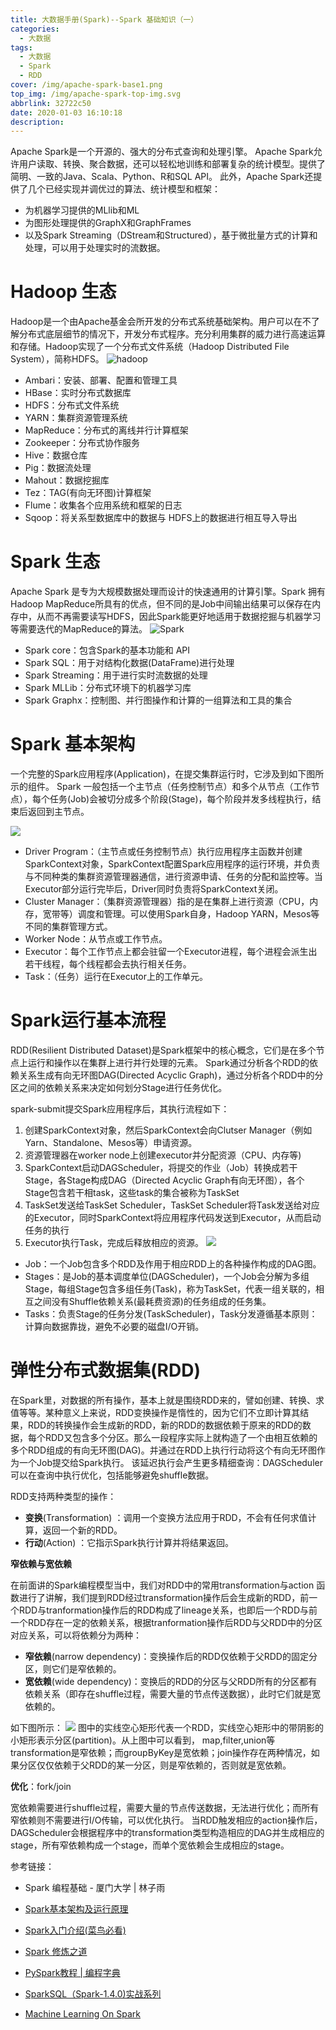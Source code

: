 ```yaml
---
title: 大数据手册(Spark)--Spark 基础知识（一）
categories:
  - 大数据
tags:
  - 大数据
  - Spark
  - RDD
cover: /img/apache-spark-base1.png
top_img: /img/apache-spark-top-img.svg
abbrlink: 32722c50
date: 2020-01-03 16:10:18
description:
---
```


Apache Spark是一个开源的、强大的分布式查询和处理引擎。
Apache Spark允许用户读取、转换、聚合数据，还可以轻松地训练和部署复杂的统计模型。提供了简明、一致的Java、Scala、Python、R和SQL API。
此外，Apache Spark还提供了几个已经实现并调优过的算法、统计模型和框架：

- 为机器学习提供的MLlib和ML
- 为图形处理提供的GraphX和GraphFrames
- 以及Spark Streaming（DStream和Structured），基于微批量方式的计算和处理，可以用于处理实时的流数据。

# Hadoop 生态

Hadoop是一个由Apache基金会所开发的分布式系统基础架构。用户可以在不了解分布式底层细节的情况下，开发分布式程序。充分利用集群的威力进行高速运算和存储。Hadoop实现了一个分布式文件系统（Hadoop Distributed File System），简称HDFS。
![hadoop](https://gitee.com/WilenWu/images/raw/master/common/hadoop-parts.PNG)

- Ambari：安装、部署、配置和管理工具
- HBase：实时分布式数据库
- HDFS：分布式文件系统
- YARN：集群资源管理系统
- MapReduce：分布式的离线并行计算框架
- Zookeeper：分布式协作服务
- Hive：数据仓库
- Pig：数据流处理
- Mahout：数据挖掘库
- Tez：TAG(有向无环图)计算框架
- Flume：收集各个应用系统和框架的日志
- Sqoop：将关系型数据库中的数据与 HDFS上的数据进行相互导入导出

# Spark 生态

Apache Spark 是专为大规模数据处理而设计的快速通用的计算引擎。Spark 拥有Hadoop MapReduce所具有的优点，但不同的是Job中间输出结果可以保存在内存中，从而不再需要读写HDFS，因此Spark能更好地适用于数据挖掘与机器学习等需要迭代的MapReduce的算法。
![Spark](https://gitee.com/WilenWu/images/raw/master/spark/spark-sys.PNG)

- Spark core：包含Spark的基本功能和 API
- Spark SQL：用于对结构化数据(DataFrame)进行处理
- Spark Streaming：用于进行实时流数据的处理
- Spark MLLib：分布式环境下的机器学习库
- Spark Graphx：控制图、并行图操作和计算的一组算法和工具的集合

# Spark 基本架构

一个完整的Spark应用程序(Application)，在提交集群运行时，它涉及到如下图所示的组件。
Spark 一般包括一个主节点（任务控制节点）和多个从节点（工作节点），每个任务(Job)会被切分成多个阶段(Stage)，每个阶段并发多线程执行，结束后返回到主节点。

![](https://gitee.com/WilenWu/images/raw/master/spark/spark-application.png)

- Driver Program：（主节点或任务控制节点）执行应用程序主函数并创建SparkContext对象，SparkContext配置Spark应用程序的运行环境，并负责与不同种类的集群资源管理器通信，进行资源申请、任务的分配和监控等。当Executor部分运行完毕后，Driver同时负责将SparkContext关闭。
- Cluster Manager：（集群资源管理器）指的是在集群上进行资源（CPU，内存，宽带等）调度和管理。可以使用Spark自身，Hadoop YARN，Mesos等不同的集群管理方式。
- Worker Node：从节点或工作节点。
- Executor：每个工作节点上都会驻留一个Executor进程，每个进程会派生出若干线程，每个线程都会去执行相关任务。
- Task：（任务）运行在Executor上的工作单元。


# Spark运行基本流程

RDD(Resilient Distributed Dataset)是Spark框架中的核心概念，它们是在多个节点上运行和操作以在集群上进行并行处理的元素。
Spark通过分析各个RDD的依赖关系生成有向无环图DAG(Directed Acyclic Graph)，通过分析各个RDD中的分区之间的依赖关系来决定如何划分Stage进行任务优化。

spark-submit提交Spark应用程序后，其执行流程如下：
1. 创建SparkContext对象，然后SparkContext会向Clutser Manager（例如Yarn、Standalone、Mesos等）申请资源。
2. 资源管理器在worker node上创建executor并分配资源（CPU、内存等)
3. SparkContext启动DAGScheduler，将提交的作业（Job）转换成若干Stage，各Stage构成DAG（Directed Acyclic Graph有向无环图），各个Stage包含若干相task，这些task的集合被称为TaskSet
4. TaskSet发送给TaskSet Scheduler，TaskSet Scheduler将Task发送给对应的Executor，同时SparkContext将应用程序代码发送到Executor，从而启动任务的执行
5. Executor执行Task，完成后释放相应的资源。
![](https://gitee.com/WilenWu/images/raw/master/spark/spark-submit.png)

- Job：一个Job包含多个RDD及作用于相应RDD上的各种操作构成的DAG图。
- Stages：是Job的基本调度单位(DAGScheduler)，一个Job会分解为多组Stage，每组Stage包含多组任务(Task)，称为TaskSet，代表一组关联的，相互之间没有Shuffle依赖关系(最耗费资源)的任务组成的任务集。
- Tasks：负责Stage的任务分发(TaskScheduler)，Task分发遵循基本原则：计算向数据靠拢，避免不必要的磁盘I/O开销。

# 弹性分布式数据集(RDD)

在Spark里，对数据的所有操作，基本上就是围绕RDD来的，譬如创建、转换、求值等等。某种意义上来说，RDD变换操作是惰性的，因为它们不立即计算其结果，RDD的转换操作会生成新的RDD，新的RDD的数据依赖于原来的RDD的数据，每个RDD又包含多个分区。那么一段程序实际上就构造了一个由相互依赖的多个RDD组成的有向无环图(DAG)。并通过在RDD上执行行动将这个有向无环图作为一个Job提交给Spark执行。
该延迟执行会产生更多精细查询：DAGScheduler可以在查询中执行优化，包括能够避免shuffle数据。

RDD支持两种类型的操作：
-   **变换**(Transformation) ：调用一个变换方法应用于RDD，不会有任何求值计算，返回一个新的RDD。
-   **行动**(Action)  ：它指示Spark执行计算并将结果返回。

**窄依赖与宽依赖**

在前面讲的Spark编程模型当中，我们对RDD中的常用transformation与action 函数进行了讲解，我们提到RDD经过transformation操作后会生成新的RDD，前一个RDD与tranformation操作后的RDD构成了lineage关系，也即后一个RDD与前一个RDD存在一定的依赖关系，根据tranformation操作后RDD与父RDD中的分区对应关系，可以将依赖分为两种：
- **窄依赖**(narrow dependency)：变换操作后的RDD仅依赖于父RDD的固定分区，则它们是窄依赖的。
- **宽依赖**(wide dependency)：变换后的RDD的分区与父RDD所有的分区都有依赖关系（即存在shuffle过程，需要大量的节点传送数据），此时它们就是宽依赖的。

如下图所示：
![](https://gitee.com/WilenWu/images/raw/master/spark/spark-dependency.png)
图中的实线空心矩形代表一个RDD，实线空心矩形中的带阴影的小矩形表示分区(partition)。从上图中可以看到， map,filter,union等transformation是窄依赖；而groupByKey是宽依赖；join操作存在两种情况，如果分区仅仅依赖于父RDD的某一分区，则是窄依赖的，否则就是宽依赖。

**优化**：fork/join

宽依赖需要进行shuffle过程，需要大量的节点传送数据，无法进行优化；而所有窄依赖则不需要进行I/O传输，可以优化执行。
当RDD触发相应的action操作后，DAGScheduler会根据程序中的transformation类型构造相应的DAG并生成相应的stage，所有窄依赖构成一个stage，而单个宽依赖会生成相应的stage。




参考链接：
- Spark 编程基础 - 厦门大学 | 林子雨
- [Spark基本架构及运行原理](https://blog.csdn.net/zxc123e/article/details/79912343)


- [Spark入门介绍(菜鸟必看)](https://blog.csdn.net/Joker992/article/details/50043349)
- [Spark 修炼之道](https://blog.csdn.net/lovehuangjiaju/category_9264349.html)
- [PySpark教程 | 编程字典](http://codingdict.com/article/8880)
- [SparkSQL（Spark-1.4.0)实战系列][sparksql]
- [Machine Learning On Spark][ml]

[sparksql]: https://blog.csdn.net/lovehuangjiaju/article/details/46900585
[ml]: https://blog.csdn.net/lovehuangjiaju/article/details/48297921






